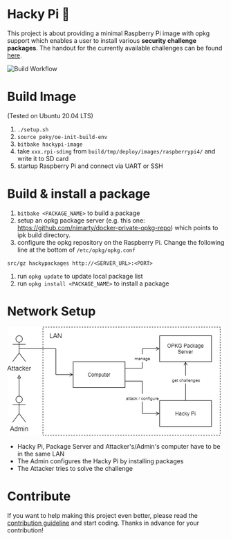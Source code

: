 # Hacky Pi :robot:
This project is about providing a minimal Raspberry Pi image with opkg support which enables a user to install various **security challenge packages**.
The handout for the currently available challenges can be found [here](https://github.com/nimarty/hackypi-handout).

![Build Workflow](https://github.com/nimarty/hackypi/actions/workflows/main.yml/badge.svg)


# Build Image
(Tested on Ubuntu 20.04 LTS)
1. `./setup.sh`
1. `source poky/oe-init-build-env`
1. `bitbake hackypi-image`
1. take `xxx.rpi-sdimg` from `build/tmp/deploy/images/raspberrypi4/` and write it to SD card
1. startup Raspberry Pi and connect via UART or SSH


# Build & install a package
1. `bitbake <PACKAGE_NAME>` to build a package
1. setup an opkg package server (e.g. this one: <https://github.com/nimarty/docker-private-opkg-repo>) which points to ipk build directory.
1. configure the opkg repository on the Raspberry Pi. Change the following line at the bottom of `/etc/opkg/opkg.conf`
```
src/gz hackypackages http://<SERVER_URL>:<PORT>
```
1. run `opkg update` to update local package list
1. run `opkg install <PACKAGE_NAME>` to install a package


# Network Setup

![Network Setup](res/security_challenge_network_setup.png)

- Hacky Pi, Package Server and Attacker's/Admin's computer have to be in the same LAN
- The Admin configures the Hacky Pi by installing packages
- The Attacker tries to solve the challenge

# Contribute
If you want to help making this project even better, please read the [contribution guideline](.github/CONTRIBUTING.md) and start coding. Thanks in advance for your contribution!

